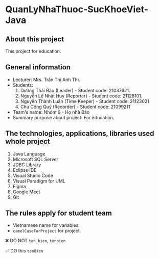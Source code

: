 # QuanLyNhaThuoc-SucKhoeViet-Java
## About this project
This project for education.
## General information
- Lecturer: Mrs. Trần Thị Anh Thi.
- Students:
    1. Dương Thái Bảo (Leader) - Student code: 21037621.
    2. Nguyễn Lê Nhật Huy (Reporter) - Student code: 21128101.
    3. Nguyễn Thành Luân (Time Keeper) - Student code: 21123021
    4. Chu Công Quý (Recorder) - Student code: 21099211
- Team's name: Nhóm 6 - Họ nhà Báo
- Summary purpose about project: For education.
## The technologies, applications, libraries used whole project
1. Java Language
2. Microsoft SQL Server
3. JDBC Library
4. Eclipse IDE
5. Visual Studio Code
6. Visual Paradigm for UML
7. Figma
8. Google Meet
9. Git
## The rules apply for student team
- Vietnamese name for variables.
- `camelCaseForProject` for project.

❌ DO NOT `ten_bien`, `tenbien`

✅ DO this `tenBien`